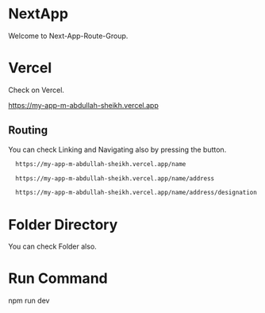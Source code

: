 
# NextApp 

Welcome to Next-App-Route-Group.

# Vercel

Check on Vercel.

https://my-app-m-abdullah-sheikh.vercel.app


## Routing
You can check Linking and Navigating also by pressing the button.

```bash
  https://my-app-m-abdullah-sheikh.vercel.app/name
```
```bash
  https://my-app-m-abdullah-sheikh.vercel.app/name/address
```
```bash
  https://my-app-m-abdullah-sheikh.vercel.app/name/address/designation
```



# Folder Directory 

You can check Folder also.

# Run Command

npm run dev 

